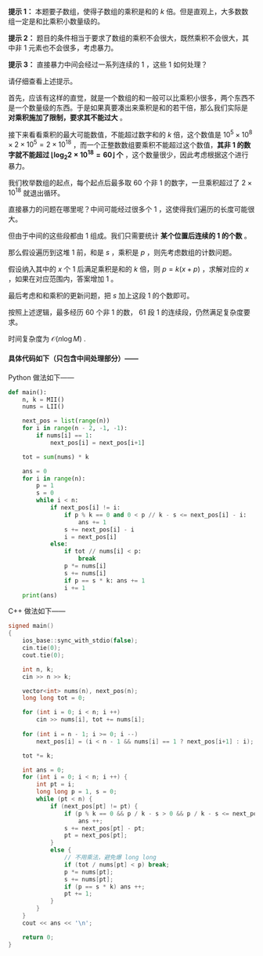 **提示 1：** 本题要子数组，使得子数组的乘积是和的 $k$ 倍。但是直观上，大多数数组一定是和比乘积小数量级的。

**提示 2：** 题目的条件相当于要求了数组的乘积不会很大，既然乘积不会很大，其中非 $1$ 元素也不会很多，考虑暴力。

**提示 3：** 直接暴力中间会经过一系列连续的 $1$ ，这些 $1$ 如何处理？

请仔细查看上述提示。

首先，应该有这样的直觉，就是一个数组的和一般可以比乘积小很多，两个东西不是一个数量级的东西。于是如果真要凑出来乘积是和的若干倍，那么我们实际是 **对乘积施加了限制，要求其不能过大** 。

接下来看看乘积的最大可能数值，不能超过数字和的 $k$ 倍，这个数值是 $10^5\times 10^8\times 2\times 10^5=2\times 10^{18}$ ，而一个正整数数组要乘积不能超过这个数值，**其非 $1$ 的数字就不能超过 $\lfloor\log_2 2\times 10^{18}=60\rfloor$ 个** ，这个数量很少，因此考虑根据这个进行暴力。

我们枚举数组的起点，每个起点后最多取 $60$ 个非 $1$ 的数字，一旦乘积超过了 $2\times 10^{18}$ 就退出循环。

直接暴力的问题在哪里呢？中间可能经过很多个 $1$ ，这使得我们遍历的长度可能很大。

但由于中间的这些段都由 $1$ 组成。我们只需要统计 **某个位置后连续的 $1$ 的个数** 。

那么假设遍历到这堆 $1$ 前，和是 $s$ ，乘积是 $p$ ，则先考虑数组的计数问题。

假设纳入其中的 $x$ 个 $1$ 后满足乘积是和的 $k$ 倍，则 $p=k(x+p)$ ，求解对应的 $x$ ，如果在对应范围内，答案增加 $1$ 。

最后考虑和和乘积的更新问题，把 $s$ 加上这段 $1$ 的个数即可。

按照上述逻辑，最多经历 $60$ 个非 $1$ 的数， $61$ 段 $1$ 的连续段，仍然满足复杂度要求。

时间复杂度为 $\mathcal{O}(n\log M)$ .

#### 具体代码如下（只包含中间处理部分）——

Python 做法如下——

```Python []
def main():
    n, k = MII()
    nums = LII()

    next_pos = list(range(n))
    for i in range(n - 2, -1, -1):
        if nums[i] == 1:
            next_pos[i] = next_pos[i+1]

    tot = sum(nums) * k

    ans = 0
    for i in range(n):
        p = 1
        s = 0
        while i < n:
            if next_pos[i] != i:
                if p % k == 0 and 0 < p // k - s <= next_pos[i] - i:
                    ans += 1
                s += next_pos[i] - i
                i = next_pos[i]
            else:
                if tot // nums[i] < p:
                    break
                p *= nums[i]
                s += nums[i]
                if p == s * k: ans += 1
                i += 1
    print(ans)
```

C++ 做法如下——

```cpp []
signed main()
{
    ios_base::sync_with_stdio(false);
    cin.tie(0);
    cout.tie(0);

    int n, k;
    cin >> n >> k;

    vector<int> nums(n), next_pos(n);
    long long tot = 0;

    for (int i = 0; i < n; i ++)
        cin >> nums[i], tot += nums[i];
    
    for (int i = n - 1; i >= 0; i --) 
        next_pos[i] = (i < n - 1 && nums[i] == 1 ? next_pos[i+1] : i);

    tot *= k;

    int ans = 0;
    for (int i = 0; i < n; i ++) {
        int pt = i;
        long long p = 1, s = 0;
        while (pt < n) {
            if (next_pos[pt] != pt) {
                if (p % k == 0 && p / k - s > 0 && p / k - s <= next_pos[pt] - pt)
                    ans ++;
                s += next_pos[pt] - pt;
                pt = next_pos[pt];
            }
            else {
                // 不用乘法，避免爆 long long
                if (tot / nums[pt] < p) break;
                p *= nums[pt];
                s += nums[pt];
                if (p == s * k) ans ++;
                pt += 1;
            }
        }
    }
    cout << ans << '\n';

    return 0;
}
```
